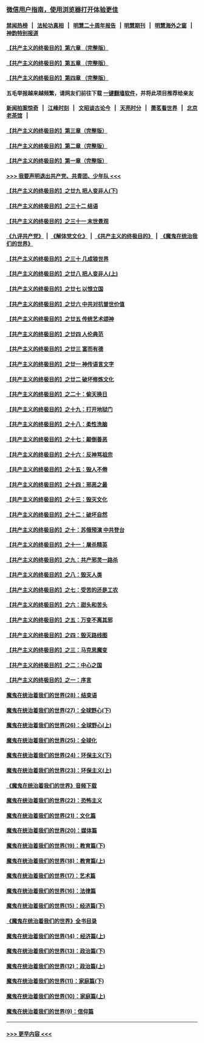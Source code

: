 ### [微信用户指南，使用浏览器打开体验更佳](https://github.com/gfw-breaker/banned-news1/blob/master/indexes/wechat-guide.md?t=0)
#### [禁闻热榜](热点新闻.md?t=0)  &nbsp;&nbsp;|&nbsp;&nbsp; [法轮功真相](https://github.com/gfw-breaker/truth/blob/master/README.md?t=0) &nbsp;&nbsp;|&nbsp;&nbsp; [明慧二十周年报告](https://github.com/gfw-breaker/mh-reports/blob/master/README.md?t=0) &nbsp;&nbsp;|&nbsp;&nbsp;[明慧期刊](https://github.com/gfw-breaker/mh-qikan) &nbsp;&nbsp;|&nbsp;&nbsp; [明慧海外之窗](https://github.com/gfw-breaker/mh-news/blob/master/README.md?t=0) &nbsp;&nbsp;|&nbsp;&nbsp; [神韵特别报道](https://github.com/gfw-breaker/mh-news/blob/master/shenyun.md?t=0)
#### [【共产主义的终极目的】第六章 （完整版）](../pages/nsc422/n11428913.md?t=02171322) 
#### [【共产主义的终极目的】第五章 （完整版）](../pages/nsc422/n11428912.md?t=02171322) 
#### [【共产主义的终极目的】第四章 （完整版）](../pages/nsc422/n11428907.md?t=02171322) 
#### 五毛举报越来越频繁，请网友们前往下载 [一键翻墙软件](https://github.com/gfw-breaker/ssr-accounts)，并将此项目推荐给亲友
#### [新闻拍案惊奇](https://github.com/gfw-breaker/banned-news1/blob/master/pages/link4.md) &nbsp;&nbsp;|&nbsp;&nbsp; [江峰时刻](https://github.com/gfw-breaker/banned-news1/blob/master/pages/link4.md) &nbsp;&nbsp;|&nbsp;&nbsp; [文昭谈古论今](https://github.com/gfw-breaker/banned-news1/blob/master/pages/link4.md) &nbsp;&nbsp;|&nbsp;&nbsp; [天亮时分](https://github.com/gfw-breaker/banned-news1/blob/master/pages/link4.md) &nbsp;&nbsp;|&nbsp;&nbsp; [萧茗看世界](https://github.com/gfw-breaker/banned-news1/blob/master/pages/link4.md) &nbsp;&nbsp;|&nbsp;&nbsp; [北京老茶馆](https://github.com/gfw-breaker/banned-news1/blob/master/pages/link4.md) &nbsp;&nbsp;|&nbsp;&nbsp; 
#### [【共产主义的终极目的】第三章（完整版）](../pages/nsc422/n11428848.md?t=02171322) 
#### [【共产主义的终极目的】第二章（完整版）](../pages/nsc422/n11428831.md?t=02171322) 
#### [【共产主义的终极目的】第一章（完整版）](../pages/nsc422/n11417651.md?t=02171322) 
#### [>>> 我要声明退出共产党、共青团、少年队 <<<](https://github.com/begood0513/goodnews/blob/master/quit/letter.md) 
#### [【共产主义的终极目的】之廿九 把人变非人(下)](../pages/nsc422/n11344140.md?t=02171322) 
#### [【共产主义的终极目的】之三十二 结语](../pages/nsc422/n11360535.md?t=02171322) 
#### [【共产主义的终极目的】之三十一 末世景观](../pages/nsc422/n11351129.md?t=02171322) 
#### [《九评共产党》](https://github.com/begood0513/9ping.md/blob/master/README.md) &nbsp;|&nbsp; [《解体党文化》](../../../../jtdwh.md/blob/master/README.md)  &nbsp;|&nbsp; [《共产主义的终极目的》](../../../../gczydzjmd.md/blob/master/README.md) &nbsp;|&nbsp; [《魔鬼在统治我们的世界》](../../../../mgztzwmdsj.md/blob/master/README.md) 
#### [【共产主义的终极目的】之三十 几成狼世界](../pages/nsc422/n11348280.md?t=02171322) 
#### [【共产主义的终极目的】之廿八 把人变非人(上)](../pages/nsc422/n11340492.md?t=02171322) 
#### [【共产主义的终极目的】之廿七 以恨立国](../pages/nsc422/n11336944.md?t=02171322) 
#### [【共产主义的终极目的】之廿六 中共对抗普世价值](../pages/nsc422/n11324785.md?t=02171322) 
#### [【共产主义的终极目的】之廿五 传统艺术颂神](../pages/nsc422/n11296396.md?t=02171322) 
#### [【共产主义的终极目的】之廿四 人伦典范](../pages/nsc422/n11296397.md?t=02171322) 
#### [【共产主义的终极目的】之廿三 富而有德](../pages/nsc422/n11283598.md?t=02171322) 
#### [【共产主义的终极目的】之廿一 神传语言文字](../pages/nsc422/n11263265.md?t=02171322) 
#### [【共产主义的终极目的】之廿二 破坏修炼文化](../pages/nsc422/n11245728.md?t=02171322) 
#### [【共产主义的终极目的】之二十：偷天换日](../pages/nsc422/n11238846.md?t=02171322) 
#### [【共产主义的终极目的】之十九：打开地狱门](../pages/nsc422/n11206376.md?t=02171322) 
#### [【共产主义的终极目的】之十八：柔性洗脑](../pages/nsc422/n11199994.md?t=02171322) 
#### [【共产主义的终极目的】之十七：颠倒善恶](../pages/nsc422/n11179782.md?t=02171322) 
#### [【共产主义的终极目的】之十六：反神骂祖宗](../pages/nsc422/n11166798.md?t=02171322) 
#### [【共产主义的终极目的】之十五：毁人不倦](../pages/nsc422/n11166792.md?t=02171322) 
#### [【共产主义的终极目的】之十四：邪恶之最](../pages/nsc422/n11150249.md?t=02171322) 
#### [【共产主义的终极目的】之十三：毁灭文化](../pages/nsc422/n11135227.md?t=02171322) 
#### [【共产主义的终极目的】之十二：破坏自然](../pages/nsc422/n11135214.md?t=02171322) 
#### [【共产主义的终极目的】之十：苏俄预演 中共登台](../pages/nsc422/n11118424.md?t=02171322) 
#### [【共产主义的终极目的】之十一：屠杀精英](../pages/nsc422/n11118442.md?t=02171322) 
#### [【共产主义的终极目的】之九：共产邪灵一路杀](../pages/nsc422/n11114139.md?t=02171322) 
#### [【共产主义的终极目的】之八：毁灭人类](../pages/nsc422/n11108503.md?t=02171322) 
#### [【共产主义的终极目的】之七：受苦的还是工农](../pages/nsc422/n11101809.md?t=02171322) 
#### [【共产主义的终极目的】之六：甜头和苦头](../pages/nsc422/n11096971.md?t=02171322) 
#### [【共产主义的终极目的】之五：万变不离其邪](../pages/nsc422/n11091285.md?t=02171322) 
#### [【共产主义的终极目的】之四：毁灭路线图](../pages/nsc422/n11086284.md?t=02171322) 
#### [【共产主义的终极目的】之三：马克思魔变](../pages/nsc422/n11061941.md?t=02171322) 
#### [【共产主义的终极目的】之二：中心之国](../pages/nsc422/n11047728.md?t=02171322) 
#### [【共产主义的终极目的】之一：序言](../pages/nsc422/n11086077.md?t=02171322) 
#### [魔鬼在统治着我们的世界(28)：结束语](../pages/nsc422/n10936246.md?t=02171322) 
#### [魔鬼在统治着我们的世界(27)：全球野心(下)](../pages/nsc422/n10928319.md?t=02171322) 
#### [魔鬼在统治着我们的世界(26)：全球野心(上)](../pages/nsc422/n10900318.md?t=02171322) 
#### [魔鬼在统治着我们的世界(25)：全球化](../pages/nsc422/n10788205.md?t=02171322) 
#### [魔鬼在统治着我们的世界(24)：环保主义(下)](../pages/nsc422/n10695307.md?t=02171322) 
#### [魔鬼在统治着我们的世界(23)：环保主义(上)](../pages/nsc422/n10688613.md?t=02171322) 
#### [《魔鬼在统治着我们的世界》音频下载](../pages/nsc422/n10635553.md?t=02171322) 
#### [魔鬼在统治着我们的世界(22)：恐怖主义](../pages/nsc422/n10614727.md?t=02171322) 
#### [魔鬼在统治着我们的世界(21)：文化篇](../pages/nsc422/n10597706.md?t=02171322) 
#### [魔鬼在统治着我们的世界(20)：媒体篇](../pages/nsc422/n10586579.md?t=02171322) 
#### [魔鬼在统治着我们的世界(19)：教育篇(下)](../pages/nsc422/n10564808.md?t=02171322) 
#### [魔鬼在统治着我们的世界(18)：教育篇(上)](../pages/nsc422/n10526970.md?t=02171322) 
#### [魔鬼在统治着我们的世界(17)：艺术篇](../pages/nsc422/n10499093.md?t=02171322) 
#### [魔鬼在统治着我们的世界(16)：法律篇](../pages/nsc422/n10485969.md?t=02171322) 
#### [魔鬼在统治着我们的世界(15)：经济篇(下)](../pages/nsc422/n10469975.md?t=02171322) 
#### [《魔鬼在统治着我们的世界》全书目录](../pages/nsc422/n10464261.md?t=02171322) 
#### [魔鬼在统治着我们的世界(14)：经济篇(上)](../pages/nsc422/n10457370.md?t=02171322) 
#### [魔鬼在统治着我们的世界(13)：政治篇(下)](../pages/nsc422/n10448270.md?t=02171322) 
#### [魔鬼在统治着我们的世界(12)：政治篇(上)](../pages/nsc422/n10444576.md?t=02171322) 
#### [魔鬼在统治着我们的世界(11)：家庭篇(下)](../pages/nsc422/n10440961.md?t=02171322) 
#### [魔鬼在统治着我们的世界(10)：家庭篇(上)](../pages/nsc422/n10435448.md?t=02171322) 
#### [魔鬼在统治着我们的世界(9)：信仰篇](../pages/nsc422/n10432159.md?t=02171322) 

----
#### [ >>> 更早内容 <<< ](../indexes/nsc422-earlier.md)
